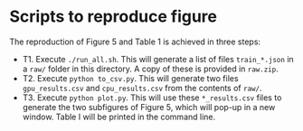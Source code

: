 # Scripts to reproduce figure

The reproduction of Figure 5 and Table 1 is achieved in three steps:

- T1. Execute `./run_all.sh`. This will generate a list of files `train_*.json` in a `raw/` folder in this directory. A copy of these is provided in `raw.zip`.
- T2. Execute `python to_csv.py`. This will generate two files `gpu_results.csv` and `cpu_results.csv` from the contents of `raw/`.
- T3. Execute `python plot.py`. This will use these `*_results.csv` files to generate the two subfigures of Figure 5, which will pop-up in a new window. Table I will be printed in the command line.

